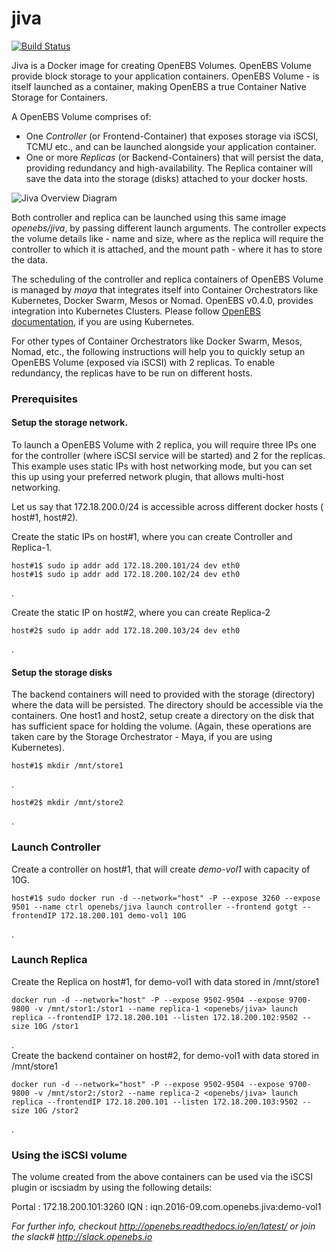 # jiva

[![Build Status](https://travis-ci.org/openebs/jiva.svg?branch=master)](https://travis-ci.org/openebs/jiva)

Jiva is a Docker image for creating OpenEBS Volumes. OpenEBS Volume provide block storage to your application containers. OpenEBS Volume - is itself launched as a container, making OpenEBS a true Container Native Storage for Containers.  


A OpenEBS Volume comprises of:
- One *Controller* (or Frontend-Container) that exposes storage via iSCSI, TCMU etc., and can be launched alongside your application container. 
- One or more *Replicas* (or Backend-Containers) that will persist the data, providing redundancy and high-availability. The Replica container will save the data into the storage (disks) attached to your docker hosts.

![Jiva Overview Diagram](https://github.com/openebs/openebs/blob/master/documentation/source/_static/JivaExample.png)

Both controller and replica can be launched using this same image *openebs/jiva*, by passing different launch arguments. The controller expects the volume details like - name and size, where as the replica will require the controller to which it is attached, and the mount path - where it has to store the data. 

The scheduling of the controller and replica containers of OpenEBS Volume is managed by *maya* that integrates itself into Container Orchestrators like Kubernetes, Docker Swarm, Mesos or Nomad. OpenEBS v0.4.0, provides integration into Kubernetes Clusters. Please follow [OpenEBS documentation](http://openebs.readthedocs.io/en/latest/), if you are using Kubernetes. 

For other types of Container Orchestrators like Docker Swarm, Mesos, Nomad, etc., the following instructions will help you to quickly setup an OpenEBS Volume (exposed via iSCSI) with 2 replicas. To enable redundancy, the replicas have to be run on different hosts.

### Prerequisites

#### Setup the storage network. 

To launch a OpenEBS Volume with 2 replica, you will require three IPs one for the controller (where iSCSI service will be started) and 2 for the replicas. This example uses static IPs with host networking mode, but you can set this up using your preferred network plugin, that allows multi-host networking.

Let us say that 172.18.200.0/24 is accessible across different docker hosts ( host#1, host#2). 

Create the static IPs on host#1, where you can create Controller and Replica-1.

```
host#1$ sudo ip addr add 172.18.200.101/24 dev eth0
host#1$ sudo ip addr add 172.18.200.102/24 dev eth0
```
.

Create the static IP on host#2, where you can create Replica-2

```
host#2$ sudo ip addr add 172.18.200.103/24 dev eth0
```

.
#### Setup the storage disks

The backend containers will need to provided with the storage (directory) where the data will be persisted. The directory should be accessible via the containers.  One host1 and host2, setup create a directory on the disk that has sufficient space for holding the volume. (Again, these operations are taken care by the Storage Orchestrator - Maya, if you are using Kubernetes). 

```
host#1$ mkdir /mnt/store1
```
.
```
host#2$ mkdir /mnt/store2
```

.
### Launch Controller

Create a controller on host#1, that will create *demo-vol1* with capacity of 10G. 

```
host#1$ sudo docker run -d --network="host" -P --expose 3260 --expose 9501 --name ctrl openebs/jiva launch controller --frontend gotgt --frontendIP 172.18.200.101 demo-vol1 10G
```
  
.
### Launch Replica

Create the Replica on host#1, for demo-vol1 with data stored in /mnt/store1

```
docker run -d --network="host" -P --expose 9502-9504 --expose 9700-9800 -v /mnt/stor1:/stor1 --name replica-1 <openebs/jiva> launch replica --frontendIP 172.18.200.101 --listen 172.18.200.102:9502 --size 10G /stor1
```
.   
Create the backend container on host#2, for demo-vol1 with data stored in /mnt/store1

```
docker run -d --network="host" -P --expose 9502-9504 --expose 9700-9800 -v /mnt/stor2:/stor2 --name replica-2 <openebs/jiva> launch replica --frontendIP 172.18.200.101 --listen 172.18.200.103:9502 --size 10G /stor2
```
.
### Using the iSCSI volume

The volume created from the above containers can be used via the iSCSI plugin or iscsiadm by using the following details:

Portal : 172.18.200.101:3260
IQN : iqn.2016-09.com.openebs.jiva:demo-vol1


*For further info, checkout http://openebs.readthedocs.io/en/latest/ or join the slack# http://slack.openebs.io*
